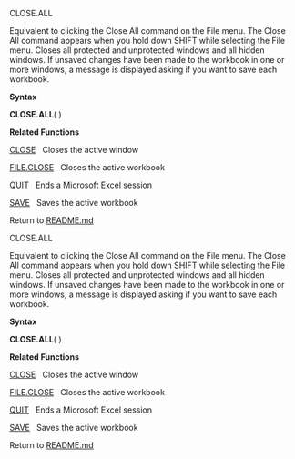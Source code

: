 CLOSE.ALL

Equivalent to clicking the Close All command on the File menu. The Close
All command appears when you hold down SHIFT while selecting the File
menu. Closes all protected and unprotected windows and all hidden
windows. If unsaved changes have been made to the workbook in one or
more windows, a message is displayed asking if you want to save each
workbook.

**Syntax**

**CLOSE.ALL**( )

**Related Functions**

[CLOSE](CLOSE.md)   Closes the active window

[FILE.CLOSE](FILE.CLOSE.md)   Closes the active workbook

[QUIT](QUIT.md)   Ends a Microsoft Excel session

[SAVE](SAVE.md)   Saves the active workbook



Return to [README.md](README.md)

CLOSE.ALL

Equivalent to clicking the Close All command on the File menu. The Close
All command appears when you hold down SHIFT while selecting the File
menu. Closes all protected and unprotected windows and all hidden
windows. If unsaved changes have been made to the workbook in one or
more windows, a message is displayed asking if you want to save each
workbook.

**Syntax**

**CLOSE.ALL**( )

**Related Functions**

[CLOSE](CLOSE.md)   Closes the active window

[FILE.CLOSE](FILE.CLOSE.md)   Closes the active workbook

[QUIT](QUIT.md)   Ends a Microsoft Excel session

[SAVE](SAVE.md)   Saves the active workbook



Return to [README.md](README.md)

